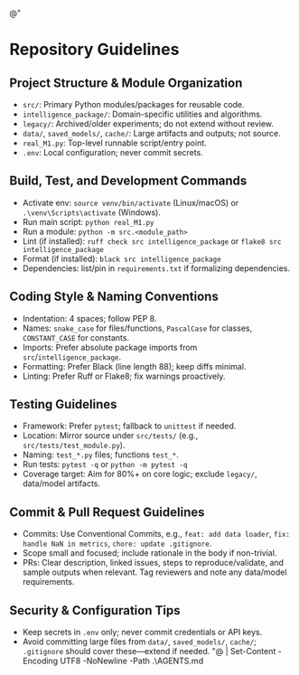 @"

# Repository Guidelines

## Project Structure & Module Organization

- `src/`: Primary Python modules/packages for reusable code.
- `intelligence_package/`: Domain-specific utilities and algorithms.
- `legacy/`: Archived/older experiments; do not extend without review.
- `data/`, `saved_models/`, `cache/`: Large artifacts and outputs; not source.
- `real_M1.py`: Top-level runnable script/entry point.
- `.env`: Local configuration; never commit secrets.

## Build, Test, and Development Commands

- Activate env: `source venv/bin/activate` (Linux/macOS) or `.\venv\Scripts\activate` (Windows).
- Run main script: `python real_M1.py`
- Run a module: `python -m src.<module_path>`
- Lint (if installed): `ruff check src intelligence_package` or `flake8 src intelligence_package`
- Format (if installed): `black src intelligence_package`
- Dependencies: list/pin in `requirements.txt` if formalizing dependencies.

## Coding Style & Naming Conventions

- Indentation: 4 spaces; follow PEP 8.
- Names: `snake_case` for files/functions, `PascalCase` for classes, `CONSTANT_CASE` for constants.
- Imports: Prefer absolute package imports from `src`/`intelligence_package`.
- Formatting: Prefer Black (line length 88); keep diffs minimal.
- Linting: Prefer Ruff or Flake8; fix warnings proactively.

## Testing Guidelines

- Framework: Prefer `pytest`; fallback to `unittest` if needed.
- Location: Mirror source under `src/tests/` (e.g., `src/tests/test_module.py`).
- Naming: `test_*.py` files; functions `test_*`.
- Run tests: `pytest -q` or `python -m pytest -q`
- Coverage target: Aim for 80%+ on core logic; exclude `legacy/`, data/model artifacts.

## Commit & Pull Request Guidelines

- Commits: Use Conventional Commits, e.g., `feat: add data loader`, `fix: handle NaN in metrics`, `chore: update .gitignore`.
- Scope small and focused; include rationale in the body if non-trivial.
- PRs: Clear description, linked issues, steps to reproduce/validate, and sample outputs when relevant. Tag reviewers and note any data/model requirements.

## Security & Configuration Tips

- Keep secrets in `.env` only; never commit credentials or API keys.
- Avoid committing large files from `data/`, `saved_models/`, `cache/`; `.gitignore` should cover these—extend if needed.
  "@ | Set-Content -Encoding UTF8 -NoNewline -Path .\AGENTS.md
